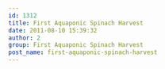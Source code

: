 ```yaml
---
id: 1312
title: First Aquaponic Spinach Harvest
date: 2011-08-10 15:39:32
author: 2
group: First Aquaponic Spinach Harvest
post_name: first-aquaponic-spinach-harvest
---
```


